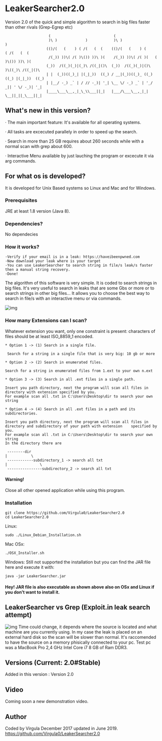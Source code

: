 # LeakerSearcher2.0
Version 2.0 of the quick and simple algorithm to search in big files faster than other rivals (Grep-Egrep etc)

```
                    (                             (                                    
                    )\ )             )            )\ )                     )           
                   (()/(   (    ) ( /(   (  (    (()/(   (    ) (       ( /(   (  (    
                    /(_)) ))\( /( )\()) ))\ )(    /(_)) ))\( /( )(   (  )\()) ))\ )(   
                   (_))  /((_)(_)|(_)\ /((_|()\  (_))  /((_)(_)|()\  )\((_)\ /((_|()\  
                   | |  (_))((_)_| |(_|_))  ((_) / __|(_))((_)_ ((_)((_) |(_|_))  ((_) 
                   | |__/ -_) _` | / // -_)| '_| \__ \/ -_) _` | '_/ _|| ' \/ -_)| '_| 
                   |____\___\__,_|_\_\\___||_|   |___/\___\__,_|_| \__||_||_\___||_|   
 ```
## What's new in this version?
· The main important feature: It's available for all operating systems.

· All tasks are excecuted parallely in order to speed up the search.

· Search in more than 25 GB requires about 260 seconds while with a normal scan with grep about 600.

· Interactive Menu available by just lauching the program or excecute it via arg commands.

## For what os is developed?
It is developed for Unix Based systems so Linux and Mac and for Windows.

### Prerequisites
JRE at least 1.8 version (Java 8).

### Dependencies?
No dependecies

### How it works?
  ```
  ·Verify if your email is in a leak: https://haveibeenpwned.com 
  ·Now download your leak where is your target 
  ·You can use LeakerSearcher to search string in file/s leak/s faster then a manual string recovery. 
  ·Done! 
  ```
The algorithm of this software is very simple. It is coded to search strings in big files. It's very useful to search in leaks that are some Gbs or more or to search strings in other big files...
It allows you to choose the best way to search in file/s with an interactive menu or via commands.
 
![img](https://i.imgur.com/mRgf2P0.png)

### How many Extensions can I scan?
Whatever extension you want, only one constraint is present: characters of files should be at least ISO_8859_1 encoded.

    * Option 1 -> (1) Search in a single file. 

     Search for a string in a single file that is very big: 10 gb or more

    * Option 2 -> (2) Search in enumerated files.

    Search for a string in enumerated files from 1.ext to your own n.ext 

    * Option 3 -> (3) Search in all .ext files in a single path.

    Insert you path directory, next the program will scan all files in directory with extension specified by you.
    For example scan all .txt in C:\Users\Desktop\dir to search your own string

    * Option 4 -> (4) Search in all .ext files in a path and its subdirectories.

    Insert you path directory, next the program will scan all files in directory and subdirectory of your path with extension    specified by you.
    For example scan all .txt in C:\Users\Desktop\dir to search your own string
    In the directory there are
     
     --------dir
    |           \
     ------------subdirectory_1 -> search all txt
    |               \
     ----------------subdirectory_2 -> search all txt

 #### Warning!
 
 Close all other opened application while using this program.
 
 ### Installation
 ```
 git clone https://github.com/Virgula0/LeakerSearcher2.0
 cd LeakerSearcher2.0
 ```
 Linux: 
 ```
 sudo ./Linux_Debian_Installation.sh
 ```
 Mac OSx:
 ```
 ./OSX_Installer.sh
 ```
 Windows:
 Still not supported the installation but you can find the JAR file here and execute it with:
 ```
 java -jar LeakerSearcher.jar
 ```
 #### Hey! JAR file is also executable as shown above also on OSx and Linux if you don't want to install it.
 
 ## LeakerSearcher vs Grep (Exploit.in leak search attempt)
 
 ![img](https://i.imgur.com/Gp3AiXG.png)
 Time could change, it depends where the source is located and what machine are you currently using.
 In my case the leak is placed on an external hard disk so the scan will be slower than normal. It's raccomended to have the   source on a memory phisically connected to your pc. Test pc was a MacBook Pro 2,4 GHz Intel Core i7 8 GB of Ram DDR3.
  
 ## Versions (Current: 2.0#Stable)
 Added in this version :
 Version 2.0
 
 ## Video
 Coming soon a new demonstration video.
 
 ## Author
 
 Coded by Virgula December 2017 updated in June 2019.
 https://github.com/Virgula0/LeakerSearcher2.0
